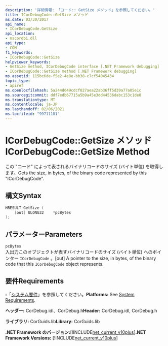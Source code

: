 ```yaml
---
description: '詳細情報: 「コード:: GetSize メソッド」を参照してください。'
title: ICorDebugCode::GetSize メソッド
ms.date: 03/30/2017
api_name:
- ICorDebugCode.GetSize
api_location:
- mscordbi.dll
api_type:
- COM
f1_keywords:
- ICorDebugCode::GetSize
helpviewer_keywords:
- GetSize method, ICorDebugCode interface [.NET Framework debugging]
- ICorDebugCode::GetSize method [.NET Framework debugging]
ms.assetid: 115bc6de-f5e2-4e8e-bb38-c7cf54045434
topic_type:
- apiref
ms.openlocfilehash: 5a244d649cdcf027aea22ab36ff5d39a77a05e1c
ms.sourcegitcommit: ddf7edb67715a5b9a45e3dd44536dabc153c1de0
ms.translationtype: MT
ms.contentlocale: ja-JP
ms.lasthandoff: 02/06/2021
ms.locfileid: "99711181"
---
```

# <a name="icordebugcodegetsize-method"></a><span data-ttu-id="444b9-103">ICorDebugCode::GetSize メソッド</span><span class="sxs-lookup"><span data-stu-id="444b9-103">ICorDebugCode::GetSize Method</span></span>

<span data-ttu-id="444b9-104">この "コード" によって表されるバイナリコードのサイズ (バイト単位) を取得します。</span><span class="sxs-lookup"><span data-stu-id="444b9-104">Gets the size, in bytes, of the binary code represented by this "ICorDebugCode".</span></span>

## <a name="syntax"></a><span data-ttu-id="444b9-105">構文</span><span class="sxs-lookup"><span data-stu-id="444b9-105">Syntax</span></span>

```cpp
HRESULT GetSize (
    [out] ULONG32    *pcBytes
);
```

## <a name="parameters"></a><span data-ttu-id="444b9-106">パラメーター</span><span class="sxs-lookup"><span data-stu-id="444b9-106">Parameters</span></span>

`pcBytes`  
<span data-ttu-id="444b9-107">入出力このオブジェクトが表すバイナリコードのサイズ (バイト単位) へのポインター `ICorDebugCode` 。</span><span class="sxs-lookup"><span data-stu-id="444b9-107">[out] A pointer to the size, in bytes, of the binary code that this `ICorDebugCode` object represents.</span></span>

## <a name="requirements"></a><span data-ttu-id="444b9-108">要件</span><span class="sxs-lookup"><span data-stu-id="444b9-108">Requirements</span></span>

<span data-ttu-id="444b9-109">**:**「[システム要件](../../get-started/system-requirements.md)」を参照してください。</span><span class="sxs-lookup"><span data-stu-id="444b9-109">**Platforms:** See [System Requirements](../../get-started/system-requirements.md).</span></span>

<span data-ttu-id="444b9-110">**ヘッダー:** CorDebug.idl、CorDebug.h</span><span class="sxs-lookup"><span data-stu-id="444b9-110">**Header:** CorDebug.idl, CorDebug.h</span></span>

<span data-ttu-id="444b9-111">**ライブラリ:** CorGuids.lib</span><span class="sxs-lookup"><span data-stu-id="444b9-111">**Library:** CorGuids.lib</span></span>

<span data-ttu-id="444b9-112">**.NET Framework のバージョン:**[!INCLUDE[net_current_v10plus](../../../../includes/net-current-v10plus-md.md)]</span><span class="sxs-lookup"><span data-stu-id="444b9-112">**.NET Framework Versions:** [!INCLUDE[net_current_v10plus](../../../../includes/net-current-v10plus-md.md)]</span></span>
